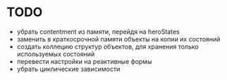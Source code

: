 # TODO

- убрать contentment из памяти, перейдя на heroStates
- заменить в краткосрочной памяти объекты на копии их состояний
- создать коллецию структур объектов, для хранения только используемых состояний
- перевести настройки на реактивные формы
- убрать циклические зависимости
